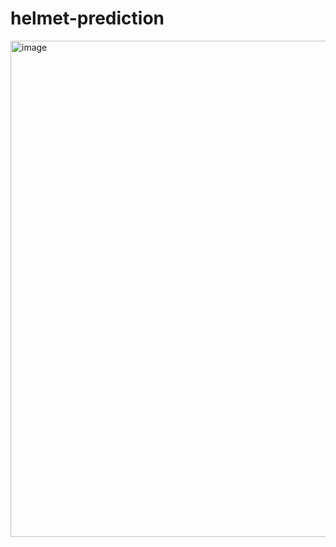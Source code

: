 # helmet-prediction
<img width="794" alt="image" src="https://user-images.githubusercontent.com/90152799/224546171-7d267931-1683-424b-ba09-787bb8348306.png">
